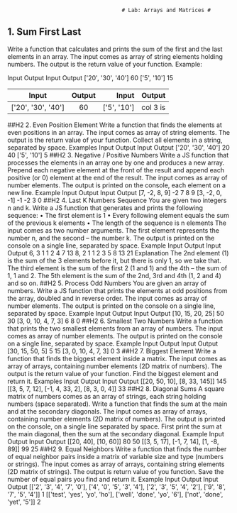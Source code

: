 										# Lab: Arrays and Matrices #
## 1.	Sum First Last ##
Write a function that calculates and prints the sum of the first and the last elements in an array.
The input comes as array of string elements holding numbers.
The output is the return value of your function.
Example:

Input	Output		Input	Output
['20', '30', '40']	60		['5', '10']	15

| Input              | Output  | Input  	 | Output        |
| ------------------ |:----:   | -----:		 | ------------: |
| ['20', '30', '40'] | 60 	   | ['5', '10'] | col 3 is      |

##H2 2.	Even Position Element
Write a function that finds the elements at even positions in an array.
The input comes as array of string elements.
The output is the return value of your function. Collect all elements in a string, separated by space.
Examples
Input	Output		Input	Output
['20', '30', '40']	20 40		['5', '10']	5
##H2 3.	Negative / Positive Numbers
Write a JS function that processes the elements in an array one by one and produces a new array. Prepend each negative element at the front of the result and append each positive (or 0) element at the end of the result.
The input comes as array of number elements.
The output is printed on the console, each element on a new line.
Example
Input	Output		Input	Output
[7, -2, 8, 9]	-2
7
8
9		[3, -2, 0, -1]	-1
-2
3
0
##H2 4.	Last K Numbers Sequence
You are given two integers n and k. Write a JS function that generates and prints the following sequence:
•	The first element is 1
•	Every following element equals the sum of the previous k elements
•	The length of the sequence is n elements
The input comes as two number arguments. The first element represents the number n, and the second – the number k.
The output is printed on the console on a single line, separated by space.
Example
Input	Output		Input	Output
6, 3	1 1 2 4 7 13		8, 2	1 1 2 3 5 8 13 21
Explanation
The 2nd element (1) is the sum of the 3 elements before it, but there is only 1, so we take that. The third element is the sum of the first 2 (1 and 1) and the 4th – the sum of 1, 1 and 2. The 5th element is the sum of the 2nd, 3rd and 4th (1, 2 and 4) and so on.
##H2 5.	Process Odd Numbers
You are given an array of numbers. Write a JS function that prints the elements at odd positions from the array, doubled and in reverse order.
The input comes as array of number elements.
The output is printed on the console on a single line, separated by space.
Example
Input	Output		Input	Output
[10, 15, 20, 25]	50 30		[3, 0, 10, 4, 7, 3]	6 8 0
##H2 6.	Smallest Two Numbers
Write a function that prints the two smallest elements from an array of numbers.
The input comes as array of number elements.
The output is printed on the console on a single line, separated by space.
Example
Input	Output		Input	Output
[30, 15, 50, 5]	5 15		[3, 0, 10, 4, 7, 3]	0 3
##H2 7.	Biggest Element
Write a function that finds the biggest element inside a matrix.
The input comes as array of arrays, containing number elements (2D matrix of numbers).
The output is the return value of your function. Find the biggest element and return it.
Examples
Input	Output		Input	Output
[[20, 50, 10],
 [8, 33, 145]]	145		[[3, 5, 7, 12],
 [-1, 4, 33, 2],
 [8, 3, 0, 4]]	33
##H2 8.	Diagonal Sums
A square matrix of numbers comes as an array of strings, each string holding numbers (space separated). Write a function that finds the sum at the main and at the secondary diagonals.
The input comes as array of arrays, containing number elements (2D matrix of numbers).
The output is printed on the console, on a single line separated by space. First print the sum at the main diagonal, then the sum at the secondary diagonal.
Example
Input	Output		Input	Output
[[20, 40],
 [10, 60]]	80 50		[[3, 5, 17],
 [-1, 7, 14],
 [1, -8, 89]]	99 25
##H2 9.	Equal Neighbors
Write a function that finds the number of equal neighbor pairs inside a matrix of variable size and type (numbers or strings).
The input comes as array of arrays, containing string elements (2D matrix of strings).
The output is return value of you function. Save the number of equal pairs you find and return it.
Example
Input	Output		Input	Output
[['2', '3', '4', '7', '0'],
 ['4', '0', '5', '3', '4'],
 ['2', '3', '5', '4', '2'],
 ['9', '8', '7', '5', '4']]	1		[['test', 'yes', 'yo', 'ho'],
 ['well', 'done', 'yo', '6'],
 ['not', 'done', 'yet', '5']]	2

